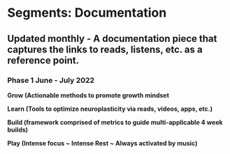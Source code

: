# Segments: Documentation

## Updated monthly - A documentation piece that captures the links to reads, listens, etc. as a reference point.

### Phase 1 June - July 2022

**Grow (Actionable methods to promote growth mindset**

**Learn (Tools to optimize neuroplasticity via reads, videos, apps, etc.)**

**Build (framework comprised of metrics to guide multi-applicable 4 week builds)**

**Play (Intense focus ~ Intense Rest ~ Always activated by music)**